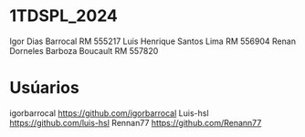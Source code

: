 # 1TDSPL_2024
Igor Dias Barrocal RM 555217
Luis Henrique Santos Lima RM 556904
Renan Dorneles Barboza Boucault RM 557820
# Usúarios
igorbarrocal https://github.com/igorbarrocal
Luis-hsl https://github.com/luis-hsl
Rennan77 https://github.com/Renann77 

